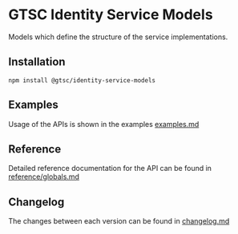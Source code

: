 # GTSC Identity Service Models

Models which define the structure of the service implementations.

## Installation

```shell
npm install @gtsc/identity-service-models
```

## Examples

Usage of the APIs is shown in the examples [examples.md](examples.md)

## Reference

Detailed reference documentation for the API can be found in [reference/globals.md](reference/globals.md)

## Changelog

The changes between each version can be found in [changelog.md](changelog.md)
